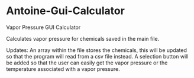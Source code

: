# Antoine-Gui-Calculator
Vapor Pressure GUI Calculator 

Calculates vapor pressure for chemicals saved in the main file. 



Updates:
An array within the file stores the chemicals, this will be updated so that the program will read from a csv file instead. 
A selection button will be added so that the user can easily get the vapor pressure or the temperature associated with a vapor pressure.

